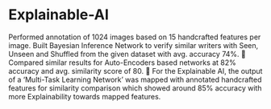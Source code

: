 # Explainable-AI
Performed annotation of 1024 images based on 15 handcrafted features per image. Built Bayesian Inference Network to verify similar writers with Seen, Unseen and Shuffled from the given dataset with avg. accuracy 74%.  Compared similar results for Auto-Encoders based networks at 82% accuracy and avg. similarity score of 80.  For the Explainable AI, the output of a ‘Multi-Task Learning Network’ was mapped with annotated handcrafted features for similarity comparison which showed around 85% accuracy with more Explainability towards mapped features.
